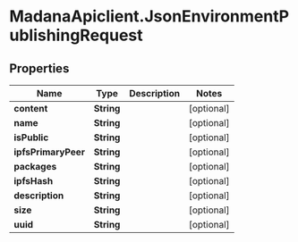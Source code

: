 # MadanaApiclient.JsonEnvironmentPublishingRequest

## Properties

Name | Type | Description | Notes
------------ | ------------- | ------------- | -------------
**content** | **String** |  | [optional] 
**name** | **String** |  | [optional] 
**isPublic** | **String** |  | [optional] 
**ipfsPrimaryPeer** | **String** |  | [optional] 
**packages** | **String** |  | [optional] 
**ipfsHash** | **String** |  | [optional] 
**description** | **String** |  | [optional] 
**size** | **String** |  | [optional] 
**uuid** | **String** |  | [optional] 


